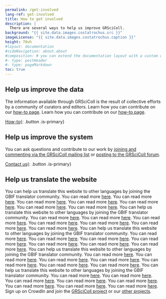 ```yaml
---
permalink: /get-involved
lang-ref: get-involved
title: How to get involved
description: |
  There are several ways to help us improve GRSciColl.
background: "{{ site.data.images.costatrochus.src }}"
imageLicense: "{{ site.data.images.costatrochus.caption }}"
height: 70vh
#layout: documentation
#sideNavigation: about.about
#composition: # you can extend the documentation layout with a custom composition
#- type: postHeader
#- type: pageMarkdown
toc: true
---
```


## Help us improve the data

The information available through GRSciColl is the result of collective efforts by a community of curators and editors. Learn how you can contribute on our [how-to page](/how-to). Learn how you can contribute on our [how-to page](/how-to).

[How-to](/how-to){: .button .is-primary}

## Help us improve the system

You can ask questions and contribute to our work by [joining and commenting via the GRSciColl mailing list](https://lists.gbif.org/mailman/listinfo/scientific-collections) or [posting to the GRSciColl forum](https://discourse.gbif.org/c/grscicoll/29).

[Contact us](/contact){: .button .is-primary}

## Help us translate the website

You can help us translate this website to other languages by joining the GBIF translator community. You can read more [here](https://www.gbif.org/translators). You can read more [here](https://www.gbif.org/translators). You can read more [here](https://www.gbif.org/translators). You can read more [here](https://www.gbif.org/translators). You can read more [here](https://www.gbif.org/translators). You can read more [here](https://www.gbif.org/translators). You can read more [here](https://www.gbif.org/translators). You can help us translate this website to other languages by joining the GBIF translator community. You can read more [here](https://www.gbif.org/translators). You can read more [here](https://www.gbif.org/translators). You can read more [here](https://www.gbif.org/translators). You can read more [here](https://www.gbif.org/translators). You can read more [here](https://www.gbif.org/translators). You can read more [here](https://www.gbif.org/translators). You can read more [here](https://www.gbif.org/translators). You can help us translate this website to other languages by joining the GBIF translator community. You can read more [here](https://www.gbif.org/translators). You can read more [here](https://www.gbif.org/translators). You can read more [here](https://www.gbif.org/translators). You can read more [here](https://www.gbif.org/translators). You can read more [here](https://www.gbif.org/translators). You can read more [here](https://www.gbif.org/translators). You can read more [here](https://www.gbif.org/translators). You can help us translate this website to other languages by joining the GBIF translator community. You can read more [here](https://www.gbif.org/translators). You can read more [here](https://www.gbif.org/translators). You can read more [here](https://www.gbif.org/translators). You can read more [here](https://www.gbif.org/translators). You can read more [here](https://www.gbif.org/translators). You can read more [here](https://www.gbif.org/translators). You can read more [here](https://www.gbif.org/translators). You can help us translate this website to other languages by joining the GBIF translator community. You can read more [here](https://www.gbif.org/translators). You can read more [here](https://www.gbif.org/translators). You can read more [here](https://www.gbif.org/translators). You can read more [here](https://www.gbif.org/translators). You can read more [here](https://www.gbif.org/translators). You can read more [here](https://www.gbif.org/translators). You can read more [here](https://www.gbif.org/translators). You can read more [here](https://www.gbif.org/translators). Sign up on CrowdIn and join the [GRSciColl project](https://crowdin.com/project/grscicoll) or our [other projects](https://crowdin.com/profile/gbif-informatics).
